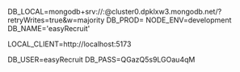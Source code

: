 DB_LOCAL=mongodb+srv://<username>:<password>@cluster0.dpklxw3.mongodb.net/?retryWrites=true&w=majority
DB_PROD=
NODE_ENV=development
DB_NAME='easyRecruit'




LOCAL_CLIENT=http://localhost:5173

DB_USER=easyRecruit 
DB_PASS=QGazQ5s9LGOau4qM
